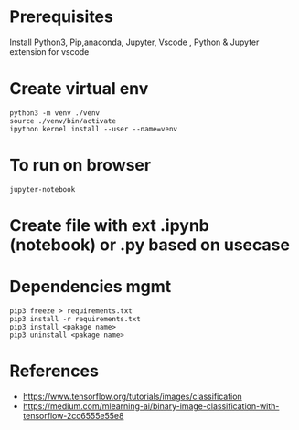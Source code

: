 
# Prerequisites
Install Python3, Pip,anaconda, Jupyter, Vscode , Python & Jupyter extension for vscode

# Create virtual env
```
python3 -m venv ./venv  
source ./venv/bin/activate
ipython kernel install --user --name=venv
```
# To run on browser

```
jupyter-notebook
```

# Create file with ext .ipynb (notebook) or .py based on usecase


# Dependencies mgmt
```
pip3 freeze > requirements.txt
pip3 install -r requirements.txt
pip3 install <pakage name>
pip3 uninstall <pakage name>
```

# References
- https://www.tensorflow.org/tutorials/images/classification
- https://medium.com/mlearning-ai/binary-image-classification-with-tensorflow-2cc6555e55e8

